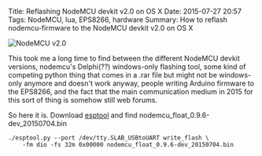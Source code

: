 Title: Reflashing NodeMCU devkit v2.0 on OS X
Date: 2015-07-27 20:57
Tags: NodeMCU, lua, EPS8266, hardware
Summary: How to reflash nodemcu-firmware to the NodeMCU devkit v2.0 on OS X

![NodeMCU v2.0](/images/206671f3b9855ed25d2ad8db98dd8e49.image.530x397.jpg)

This took me a long time to find between the different NodeMCU devkit versions, nodemcu's Delphi(??) windows-only flashing tool, some kind of competing python thing that comes in a .rar file but might not be windows-only anymore and doesn't work anyway, people writing Arduino firmware to the EPS8266, and the fact that the main communication medium in 2015 for this sort of thing is somehow still web forums.

So here it is. Download [esptool](https://github.com/themadinventor/esptool) and find nodemcu_float_0.9.6-dev_20150704.bin

    ./esptool.py --port /dev/tty.SLAB_USBtoUART write_flash \
        -fm dio -fs 32m 0x00000 nodemcu_float_0.9.6-dev_20150704.bin
